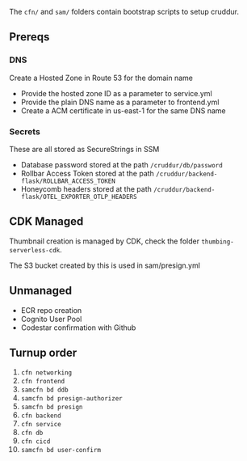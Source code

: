 The `cfn/` and `sam/` folders contain bootstrap scripts to setup cruddur.

## Prereqs
### DNS
Create a Hosted Zone in Route 53 for the domain name
* Provide the hosted zone ID as a parameter to service.yml
* Provide the plain DNS name as a parameter to frontend.yml
* Create a ACM certificate in us-east-1 for the same DNS name

### Secrets
These are all stored as SecureStrings in SSM
* Database password stored at the path `/cruddur/db/password`
* Rollbar Access Token stored at the path `/cruddur/backend-flask/ROLLBAR_ACCESS_TOKEN`
* Honeycomb headers stored at the path `/cruddur/backend-flask/OTEL_EXPORTER_OTLP_HEADERS`

## CDK Managed
Thumbnail creation is managed by CDK, check the folder `thumbing-serverless-cdk`.

The S3 bucket created by this is used in sam/presign.yml

## Unmanaged
* ECR repo creation
* Cognito User Pool
* Codestar confirmation with Github

## Turnup order
1. `cfn networking`
2. `cfn frontend`
3. `samcfn bd ddb`
4. `samcfn bd presign-authorizer`
5. `samcfn bd presign`
6. `cfn backend`
7. `cfn service`
8. `cfn db`
9. `cfn cicd`
10. `samcfn bd user-confirm`
